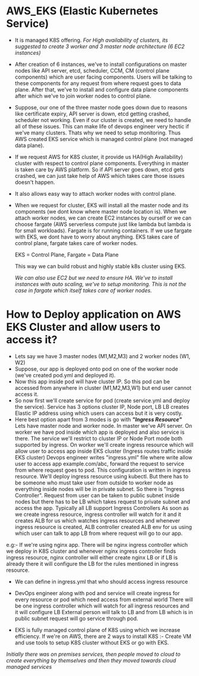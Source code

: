 # AWS_EKS (Elastic Kubernetes Service)

- It is managed K8S offering.
  *For High availability of clusters, its suggested to create 3 worker and 3 master node architecture (6 EC2 instances)*
  
- After creation of 6 instances, we've to install configurations on master nodes like API server, etcd, scheduler, CCM, CM (control plane components) which are user facing components. Users will be talking to these components for any request from where request goes to data plane. After that, we've to install and configure data plane components after which we've to join worker nodes to control plane.

- Suppose, our one of the three master node goes down due to reasons like certificate expiry, API server is down, etcd getting crashed, scheduler not working. Even if our cluster is created, we need to handle all of these issues. This can make life of devops engineer very hectic if we've many clusters. Thats why we need to setup monitoring. 
  Thus AWS created EKS service which is managed control plane (not managed data plane).

- If we request AWS for K8S cluster, it provide us HA(High Availability) cluster with respect to control plane components. Everything in master is taken care by AWS platform. So if API server goes down, etcd gets crashed, we can just take help of AWS which takes care those issues doesn't happen.
- It also allows easy way to attach worker nodes with control plane.

- When we request for cluster, EKS will install all the master node and its components (we dont know where master node location is). When we attach worker nodes, we can create EC2 instances by ourself or we can choose fargate (AWS serverless compute just like lambda but lambda is for small workloads). Fargate is for running containers. If we use fargate with EKS, we dont have to worry about anything. EKS takes care of control plane, fargate takes care of worker nodes.

   EKS = Control Plane, Fargate = Data Plane
  
  This way we can build robust and highly stable k8s cluster using EKS.

  *_We can also use EC2 but we need to ensure HA. We've to install instances with auto scaling, we've to setup monitoring. This is not the case in fargate which itself takes care of worker nodes._*


 # How to Deploy application on AWS EKS Cluster and allow users to access it?

- Lets say we have 3 master nodes (M1,M2,M3) and 2 worker nodes (W1, W2)
- Suppose, our app is deployed onto pod on one of the worker node (we've created pod.yml and deployed it).
- Now this app inside pod will have cluster IP. So this pod can be accessed from anywhere in cluster (M1,M2,M3,W1) but end user cannot access it.
- So now first we'll create service for pod (create service.yml and deploy the service). Service has 3 options cluster IP, Node port, LB
  LB creates Elastic IP address using which users can access but it is very costly.
- Here best option apart from 3 modes is go with **_*"Ingress Resource"*_**
  Lets have master node and worker node. In master we've API server. On worker we have pod inside which app is deployed and also service is there.
  The service we'll restrict to cluster IP or Node Port mode both supported by ingress.
  On worker we'll create ingress resource which will allow user to access app inside EKS cluster (Ingress routes traffic inside EKS cluster)
  Devops engineer writes "ingress.yml" file where write allow user to access app example.com/abc, forward the request to service from where request goes to pod. This configuration is written in ingress resource. We'll deploy ingress resource using kubectl.
  But there has to be someone who must take user from outside to worker node as everything inside nodes will be in private subnet.
  So there is "Ingress Controller". Request from user can be taken to public subnet inside nodes but there has to be LB which takes request to private subnet and access the app. Typically all LB support Ingress Controllers
  As soon as we create ingress resource, ingress controller will watch for it and it creates ALB for us which watches ingress resources and whenever ingress resource is created, ALB controller created ALB env for us using which user can talk to app LB from where request will go to our app.

e.g:- If we're using nginx app. There will be nginx ingress controller which we deploy in K8S cluster and whenever nginx ingress controller finds ingress resource, nginx controller will either create nginx LB or if LB is already there it will configure the LB for the rules mentioned in ingress resource.

- We can define in ingress.yml that who should access ingress resource 

- DevOps engineer along with pod and service will create ingress for every resource or pod which need access from external world
  There will be one ingress controller which will watch for all ingress resources and it will configure LB
  External person will talk to LB and from LB which is in public subnet request will go service through pod.


- EKS is fully managed control plane of K8S using which we increase efficiency. If we're on AWS, there are 2 ways to install K8S :- Create VM and use tools to setup K8S cluster without EKS or go with EKS.

*Initially there was on premises services, then people moved to cloud to create everything by themselves and then they moved towards cloud managed services*


